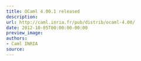 ```yaml
---
title: OCaml 4.00.1 released
description:
url: http://caml.inria.fr/pub/distrib/ocaml-4.00/
date: 2012-10-05T00:00:00-00:00
preview_image:
authors:
- Caml INRIA
source:
---
```




